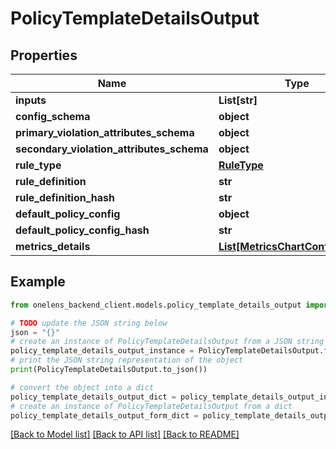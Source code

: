 # PolicyTemplateDetailsOutput


## Properties

Name | Type | Description | Notes
------------ | ------------- | ------------- | -------------
**inputs** | **List[str]** |  | [optional] 
**config_schema** | **object** |  | [optional] 
**primary_violation_attributes_schema** | **object** |  | [optional] 
**secondary_violation_attributes_schema** | **object** |  | [optional] 
**rule_type** | [**RuleType**](RuleType.md) |  | [optional] 
**rule_definition** | **str** |  | [optional] 
**rule_definition_hash** | **str** |  | [optional] 
**default_policy_config** | **object** |  | [optional] 
**default_policy_config_hash** | **str** |  | [optional] 
**metrics_details** | [**List[MetricsChartConfigOutput]**](MetricsChartConfigOutput.md) |  | [optional] 

## Example

```python
from onelens_backend_client.models.policy_template_details_output import PolicyTemplateDetailsOutput

# TODO update the JSON string below
json = "{}"
# create an instance of PolicyTemplateDetailsOutput from a JSON string
policy_template_details_output_instance = PolicyTemplateDetailsOutput.from_json(json)
# print the JSON string representation of the object
print(PolicyTemplateDetailsOutput.to_json())

# convert the object into a dict
policy_template_details_output_dict = policy_template_details_output_instance.to_dict()
# create an instance of PolicyTemplateDetailsOutput from a dict
policy_template_details_output_form_dict = policy_template_details_output.from_dict(policy_template_details_output_dict)
```
[[Back to Model list]](../README.md#documentation-for-models) [[Back to API list]](../README.md#documentation-for-api-endpoints) [[Back to README]](../README.md)


